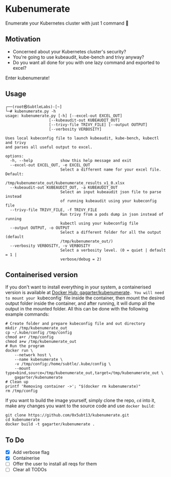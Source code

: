 # Kubenumerate

Enumerate your Kubernetes cluster with just 1 command :eyes:

## Motivation

- Concerned about your Kubernetes cluster's security?  
- You're going to use kubeaudit, kube-bench and trivy anyway?
- Do you want all done for you with one lazy command and exported to excel?

Enter kubenumerate!

## Usage

    ┌──(root㉿SubtleLabs)-[~]
    └─# kubenumerate.py -h
    usage: kubenumerate.py [-h] [--excel-out EXCEL_OUT]
                       [--kubeaudit-out KUBEAUDIT_OUT]
                       [--trivy-file TRIVY_FILE] [--output OUTPUT]
                       [--verbosity VERBOSITY]

    Uses local kubeconfig file to launch kubeaudit, kube-bench, kubectl and trivy
    and parses all useful output to excel.

    options:
      -h, --help            show this help message and exit
      --excel-out EXCEL_OUT, -e EXCEL_OUT
                            Select a different name for your excel file. Default:
                            /tmp/kubenumerate_out/kubenumerate_results_v1_0.xlsx
      --kubeaudit-out KUBEAUDIT_OUT, -a KUBEAUDIT_OUT
                            Select an input kubeaudit json file to parse instead
                            of running kubeaudit using your kubeconfig file
      --trivy-file TRIVY_FILE, -f TRIVY_FILE
                            Run trivy from a pods dump in json instead of running
                            kubectl using your kubeconfig file
      --output OUTPUT, -o OUTPUT
                            Select a different folder for all the output (default
                            /tmp/kubenumerate_out/)
      --verbosity VERBOSITY, -v VERBOSITY
                            Select a verbosity level. (0 = quiet | default = 1 |
                            verbose/debug = 2)

## Containerised version

If you don't want to install everything in your system, a containerised version is available at [Docker Hub: gagarter/kubenumerate](https://hub.docker.com/r/gagarter/kubenumerate)`.
You will need to mount your `kubeconfig` file inside the container, then mount the desired output folder inside the container, and after running, it will dump all the output in the mounted folder. All this can be done with the following example commands:

    # Create folder and prepare kubeconfig file and out directory
    mkdir /tmp/kubenumerate_out
    cp ~/.kube/config /tmp/config
    chmod a+r /tmp/config
    chmod a+w /tmp/kubenumerate_out
    # Run the program
    docker run \
        --network host \
        --name kubenumerate \
        -v /tmp/config:/home/subtle/.kube/config \
        --mount type=bind,source=/tmp/kubenumerate_out,target=/tmp/kubenumerate_out \
        gagarter/kubenumerate
    # Clean up
    printf 'Removing container ->'; "$(docker rm kubenumerate)"
    rm /tmp/config

If you want to build the image yourself, simply clone the repo, `cd` into it, make any changes you want to the source code and use `docker build`:

    git clone https://github.com/0x5ubt13/kubenumerate.git
    cd kubenumerate
    docker build -t gagarter/kubenumerate .

## To Do

- [x] Add verbose flag
- [x] Containerise
- [ ] Offer the user to install all reqs for them
- [ ] Clear all TODOs
